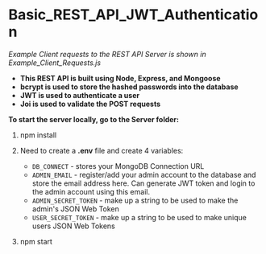 # Basic_REST_API_JWT_Authentication
*Example Client requests to the REST API Server is shown in Example_Client_Requests.js*
* **This REST API is built using Node, Express, and Mongoose** 
* **bcrypt is used to store the hashed passwords into the database**
* **JWT is used to authenticate a user**
* **Joi is used to validate the POST requests**


**To start the server locally, go to the Server folder:**
1) npm install

2) Need to create a **.env** file and create 4 variables: 
   * `DB_CONNECT` - stores your MongoDB Connection URL
   * `ADMIN_EMAIL` - register/add your admin account to the database and store the email address here. Can generate JWT token and login to the admin account using this email.
   * `ADMIN_SECRET_TOKEN` - make up a string to be used to make the admin's JSON Web Token
   * `USER_SECRET_TOKEN`  - make up a string to be used to make unique users JSON Web Tokens

3) npm start

